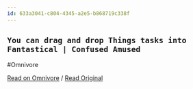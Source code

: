 ```yaml
---
id: 633a3041-c804-4345-a2e5-b868719c338f
---
```


## `You can drag and drop Things tasks into Fantastical | Confused Amused`
#Omnivore

[Read on Omnivore](https://omnivore.app/me/you-can-drag-and-drop-things-tasks-into-fantastical-confused-amu-18fe158e8e0) / [Read Original](https://www.confusedamused.com/notebook/you-can-drag-and-drop-things-tasks-into-fantastical/)


